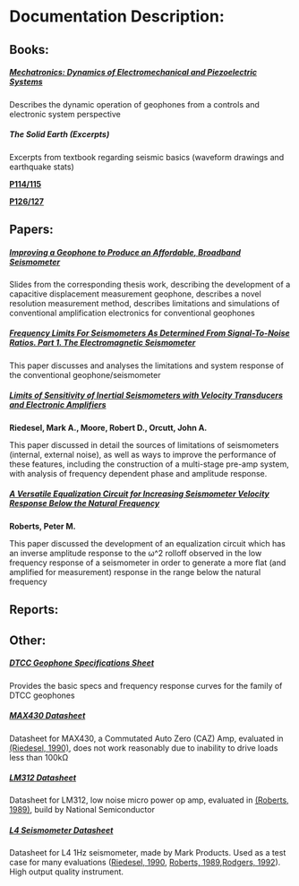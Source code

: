 # Documentation Description:

## Books:
##### [Mechatronics: Dynamics of Electromechanical and Piezoelectric Systems](Mechatronics_Preumont_2006.pdf)
Describes the dynamic operation of geophones from a controls and electronic system perspective 

##### The Solid Earth (Excerpts)

Excerpts from textbook regarding seismic basics (waveform drawings and earthquake stats)

**[P114/115](TheSolidEarth_114-5_Fowler_1996.pdf)**

**[P126/127](TheSolidEarth_126-7_Fowler_1996.pdf)**




## Papers:
##### [_Improving a Geophone to Produce an Affordable, Broadband Seismometer_](ImprovingGeophone_Slides_Barzilai_2000.pdf)
Slides from the corresponding thesis work, describing the development of a capacitive displacement measurement geophone, describes a novel resolution measurement method, describes limitations and simulations of conventional amplification electronics for conventional geophones 

##### [_Frequency Limits For Seismometers As Determined From Signal-To-Noise Ratios. Part 1. The Electromagnetic Seismometer_](FreqLimitsSeismo_Rodgers_1992.pdf)
This paper discusses and analyses the limitations and system response of the conventional geophone/seismometer 

##### [_Limits of Sensitivity of Inertial Seismometers with Velocity Transducers and Electronic Amplifiers_](LimitsOfSensitivity_Riedesel_1990.pdf)
**Riedesel, Mark A., Moore, Robert D., Orcutt, John A.**

This paper discussed in detail the sources of limitations of seismometers (internal, external noise), as well as ways to improve the performance of these features, including the construction of a multi-stage pre-amp system, with analysis of frequency dependent phase and amplitude response.

##### [_A Versatile Equalization Circuit for Increasing Seismometer Velocity Response Below the Natural Frequency_](VersitileEqualizationCircuitBelowNatural_Roberts_1989.pdf)
**Roberts, Peter M.**

This paper discussed the development of an equalization circuit which has an inverse amplitude response to the &omega;^2 rolloff observed in the low frequency response of a seismometer in order to generate a more flat (and amplified for measurement) response in the range below the natural frequency

## Reports:

## Other:
##### [DTCC Geophone Specifications Sheet](GeophoneSpecs_DTCC_2016.pdf)
Provides the basic specs and frequency response curves for the family of DTCC geophones

##### [MAX430 Datasheet](MAX430.pdf)
Datasheet for MAX430, a Commutated Auto Zero (CAZ) Amp, evaluated in [(Riedesel, 1990)](LimitsOfSensitivity_Riedesel_1990.pdf), does not work reasonably due to inability to drive loads less than 100k&Omega;

##### [LM312 Datasheet](LM312.pdf)
Datasheet for LM312, low noise micro power op amp, evaluated in [(Roberts, 1989)](VersitileEqualizationCircuitBelowNatural_Roberts_1989.pdf), build by National Semiconductor

##### [L4 Seismometer Datasheet](L4.pdf)
Datasheet for L4 1Hz seismometer, made by Mark Products. Used as a test case for many evaluations ([Riedesel, 1990](LimitsOfSensitivity_Riedesel_1990.pdf), [Roberts, 1989](VersitileEqualizationCircuitBelowNatural_Roberts_1989.pdf),[Rodgers, 1992](FreqLimitsSeismo_Rodgers_1992.pdf)). High output quality instrument. 